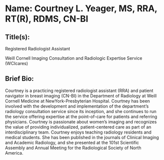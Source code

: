 # Name: Courtney L. Yeager, MS, RRA, RT(R), RDMS, CN-BI

## Title(s):

Registered Radiologist Assistant

Weill Cornell Imaging Consultation and Radiologic Expertise Service (WCIcares)

## Brief Bio: 

Courtney is a practicing registered radiologist assistant (RRA) and patient navigator in breast
imaging (CN-BI) in the Department of Radiology at Weill Cornell Medicine at NewYork-Presbyterian
Hospital. Courtney has been involved with the development and implementation of the department’s
radiology consultation service since its inception, and she continues to run the service offering expertise
at the point-of-care for patients and referring physicians. Courtney is passionate about women’s imaging
and recognizes the value of providing individualized, patient-centered care as part of an interdisciplinary
team. Courtney enjoys teaching radiology residents and medical students. She has been published in the
journals of Clinical Imaging and Academic Radiology, and she presented at the 101st Scientific Assembly
and Annual Meeting for the Radiological Society of North America.
